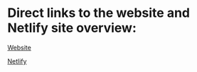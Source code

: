 # Direct links to the website and Netlify site overview:

[Website](https://smt201groupproject.netlify.app/)

[Netlify](https://app.netlify.com/sites/smt201groupproject/overview)
